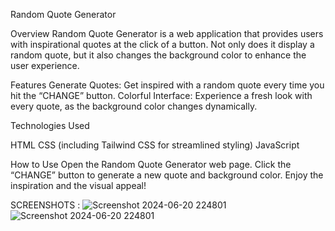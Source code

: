 Random Quote Generator 

Overview
Random Quote Generator is a web application that provides users with inspirational quotes at the click of a button. Not only does it display a random quote, but it also changes the background color to enhance the user experience.

Features
Generate Quotes: Get inspired with a random quote every time you hit the “CHANGE” button.
Colorful Interface: Experience a fresh look with every quote, as the background color changes dynamically.

Technologies Used

HTML
CSS (including Tailwind CSS for streamlined styling)
JavaScript

How to Use
Open the Random Quote Generator web page.
Click the “CHANGE” button to generate a new quote and background color.
Enjoy the inspiration and the visual appeal!

SCREENSHOTS :
![Screenshot 2024-06-20 224801](https://github.com/UtkarshDubeyGIT/Various-Javascript-Projects/assets/168926166/390d18fb-7833-4b1a-99ee-00acce3b6220)
![Screenshot 2024-06-20 224801](https://github.com/UtkarshDubeyGIT/Various-Javascript-Projects/assets/168926166/7220fe0f-b230-4761-9977-9fed3e466b9c)
